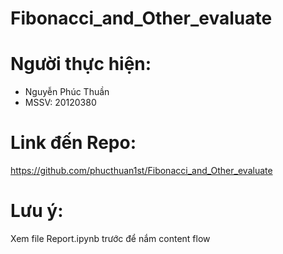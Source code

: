 # Fibonacci_and_Other_evaluate

# Người thực hiện:

- Nguyễn Phúc Thuần
- MSSV: 20120380

# Link đến Repo:

https://github.com/phucthuan1st/Fibonacci_and_Other_evaluate

# Lưu ý:

Xem file Report.ipynb trước để nắm content flow
